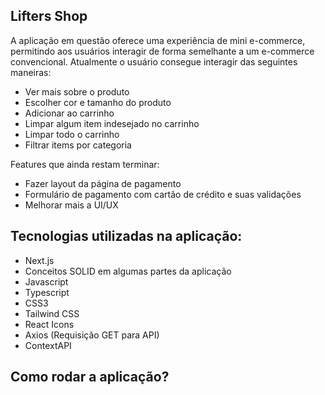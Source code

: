 ## Lifters Shop

A aplicação em questão oferece uma experiência de mini e-commerce, permitindo aos usuários interagir de forma semelhante a um e-commerce convencional.
Atualmente o usuário consegue interagir das seguintes maneiras:

- Ver mais sobre o produto
- Escolher cor e tamanho do produto
- Adicionar ao carrinho
- Limpar algum item indesejado no carrinho
- Limpar todo o carrinho
- Filtrar items por categoria

Features que ainda restam terminar:

- Fazer layout da página de pagamento
- Formulário de pagamento com cartão de crédito e suas validações
- Melhorar mais a UI/UX

## Tecnologias utilizadas na aplicação:

- Next.js
- Conceitos SOLID em algumas partes da aplicação
- Javascript
- Typescript
- CSS3
- Tailwind CSS
- React Icons
- Axios (Requisição GET para API)
- ContextAPI

## Como rodar a aplicação?


